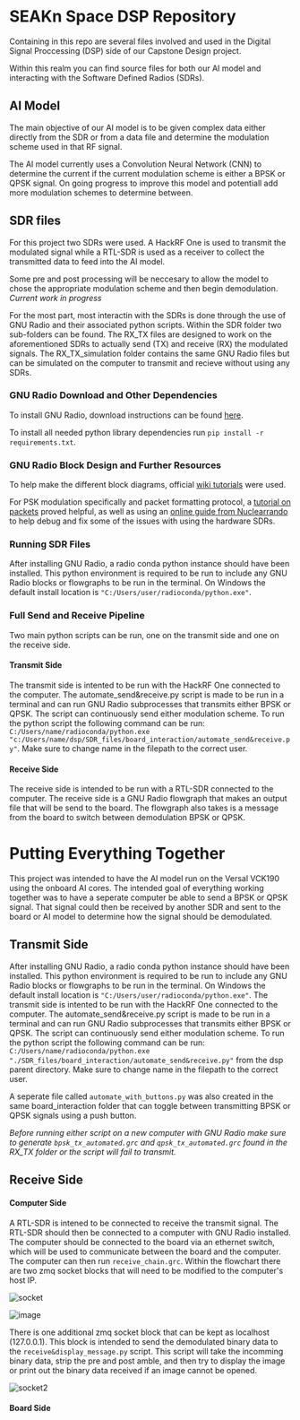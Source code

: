 # SEAKn Space DSP Repository

Containing in this repo are several files involved and used in the Digital Signal Proccessing (DSP) side of our Capstone Design project.

Within this realm you can find source files for both our AI model and interacting with the Software Defined Radios (SDRs).

## AI Model

The main objective of our AI model is to be given complex data either directly from the SDR or from a data file and determine the modulation scheme used in that RF signal. 

The AI model currently uses a Convolution Neural Network (CNN) to determine the current if the current modulation scheme is either a BPSK or QPSK signal. On going progress to improve this model and potentiall add more modulation schemes to determine between.  

## SDR files

For this project two SDRs were used. A HackRF One is used to transmit the modulated signal while a RTL-SDR is used as a receiver to collect the transmitted data to feed into the AI model. 

Some pre and post processing will be neccesary to allow the model to chose the appropriate modulation scheme and then begin demodulation. *Current work in progress*

For the most part, most interactin with the SDRs is done through the use of GNU Radio and their associated python scripts. Within the SDR folder two sub-folders can be found. The RX_TX files are designed to work on the aforementioned SDRs to actually send (TX) and receive (RX) the modulated signals. The RX_TX_simulation folder contains the same GNU Radio files but can be simulated on the computer to transmit and recieve without using any SDRs.

### GNU Radio Download and Other Dependencies

To install GNU Radio, download instructions can be found [here](https://wiki.gnuradio.org/index.php/InstallingGR).

To install all needed python library dependencies run `pip install -r requirements.txt`. 

### GNU Radio Block Design and Further Resources

To help make the different block diagrams, official [wiki tutorials](https://wiki.gnuradio.org/index.php?title=Tutorials) were used. 

For PSK modulation specifically and packet formatting protocol, a [tutorial on packets](https://wiki.gnuradio.org/index.php?title=File_transfer_using_Packet_and_BPSK) proved helpful, as well as using an [online guide from Nuclearrando](https://nuclearrambo.com/wordpress/transferring-a-text-file-over-the-air-with-limesdr-mini/) to help debug and fix some of the issues with using the hardware SDRs.

### Running SDR Files

After installing GNU Radio, a radio conda python instance should have been installed. This python environment is required to be run to include any GNU Radio blocks or flowgraphs to be run in the terminal. On Windows the default install location is `"C:/Users/user/radioconda/python.exe"`.

### Full Send and Receive Pipeline

Two main python scripts can be run, one on the transmit side and one on the receive side. 

#### Transmit Side

The transmit side is intented to be run with the HackRF One connected to the computer. The automate_send&receive.py script is made to be run in a terminal and can run GNU Radio subprocesses that transmits either BPSK or QPSK. The script can continuously send either modulation scheme. To run the python script the following command can be run: `C:/Users/name/radioconda/python.exe "c:/Users/name/dsp/SDR_files/board_interaction/automate_send&receive.py"`. Make sure to change name in the filepath to the correct user.

#### Receive Side

The receive side is intended to be run with a RTL-SDR connected to the computer. The receive side is a GNU Radio flowgraph that makes an output file that will be send to the board. The flowgraph also takes is a message from the board to switch between demodulation BPSK or QPSK.

# Putting Everything Together

This project was intended to have the AI model run on the Versal VCK190 using the onboard AI cores. The intended goal of everything working together was to have a seperate computer be able to send a BPSK or QPSK signal. That signal could then be received by another SDR and sent to the board or AI model to determine how the signal should be demodulated. 

## Transmit Side

After installing GNU Radio, a radio conda python instance should have been installed. This python environment is required to be run to include any GNU Radio blocks or flowgraphs to be run in the terminal. On Windows the default install location is `"C:/Users/user/radioconda/python.exe"`. The transmit side is intented to be run with the HackRF One connected to the computer. The automate_send&receive.py script is made to be run in a terminal and can run GNU Radio subprocesses that transmits either BPSK or QPSK. The script can continuously send either modulation scheme. To run the python script the following command can be run: `C:/Users/name/radioconda/python.exe "./SDR_files/board_interaction/automate_send&receive.py"` from the dsp parent directory. Make sure to change name in the filepath to the correct user.

A seperate file called `automate_with_buttons.py` was also created in the same board_interaction folder that can toggle between transmitting BPSK or QPSK signals using a push button. 

*Before running either script on a new computer with GNU Radio make sure to generate `bpsk_tx_automated.grc` and `qpsk_tx_automated.grc` found in the RX_TX folder or the script will fail to transmit.*

## Receive Side

#### Computer Side

A RTL-SDR is intened to be connected to receive the transmit signal. The RTL-SDR should then be connected to a computer with GNU Radio installed. The computer should be connected to the board via an ethernet switch, which will be used to communicate between the board and the computer. The computer can then run `receive_chain.grc`. Within the flowchart there are two zmq socket blocks that will need to be modified to the computer's host IP.

![socket](https://github.com/SEAKn-Space/dsp/assets/125313875/d87a50a6-29d0-4d40-be15-049892a6ed49)

![image](https://github.com/SEAKn-Space/dsp/assets/125313875/a82f696e-28f6-472b-953a-57e6a955ee37)

There is one additional zmq socket block that can be kept as localhost (127.0.0.1). This block is intended to send the demodulated binary data to the `receive&display_message.py` script. This script will take the incomming binary data, strip the pre and post amble, and then try to display the image or print out the binary data received if an image cannot be opened.

![socket2](https://github.com/SEAKn-Space/dsp/assets/125313875/4a22abca-1908-4e54-aa64-a5e2869b1f23)

#### Board Side

